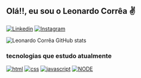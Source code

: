 ## Olá!!, eu sou o Leonardo Corrêa ✌️
[![Linkedin](https://img.shields.io/badge/LinkedIn-0077B5?style=for-the-badge&logo=linkedin&logoColor=white)](https://www.linkedin.com/in/leonardo-corr%C3%AAa-a453a9226/)
[![Instagram](https://img.shields.io/badge/Instagram-E4405F?style=for-the-badge&logo=instagram&logoColor=white)](https://www.instagram.com/leoo_correa/)


![Leonardo Corrêa GitHub stats](https://github-readme-stats.vercel.app/api?username=leonardocorreac&show_icons=true&theme=onedark)

### tecnologias que estudo atualmente

[![html](https://img.shields.io/badge/HTML5-E34F26?style=for-the-badge&logo=html5&logoColor=white)]()
[![css](https://img.shields.io/badge/CSS3-1572B6?style=for-the-badge&logo=css3&logoColor=white)]()
[![javascript](https://img.shields.io/badge/JavaScript-323330?style=for-the-badge&logo=javascript&logoColor=F7DF1E)]()
[![NODE](https://img.shields.io/badge/Node.js-43853D?style=for-the-badge&logo=node.js&logoColor=white)]()
